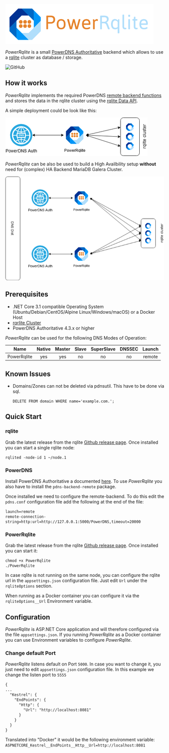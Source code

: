 ![PowerRqlite](PowerRqlite/Resources/logo-text.png)

*PowerRqlite* is a small [PowerDNS Authoritative](https://powerdns.com) backend which allows to use a [rqlite](https://github.com/rqlite/rqlite) cluster as database / storage.

![GitHub](https://img.shields.io/github/license/KlettIT/PowerRqlite?style=plastic)


## How it works

*PowerRqlite* implements the required PowerDNS [remote backend functions](https://doc.powerdns.com/authoritative/backends/remote.html) and stores the data in the rqlite cluster using the [rqlite Data API](https://github.com/rqlite/rqlite/blob/master/DOC/DATA_API.md).

A simple deployment could be look like this:

![SimpleDeployment](docs/SimpleDeployment.png)

*PowerRqlite* can be also be used to build a High Availbility setup **without** need for (complex) HA Backend MariaDB Galera Cluster.

![HADeployment](docs/HADeployment.png)

## Prerequisites

* .NET Core 3.1 compatible Operating System (Ubuntu/Debian/CentOS/Alpine Linux/Windows/macOS) or a Docker Host
* [rqrlite Cluster](https://github.com/rqlite/rqlite/blob/master/DOC/CLUSTER_MGMT.md)
* PowerDNS Authoritative 4.3.x or higher

*PowerRqlite* can be used for the following DNS Modes of Operation:

| Name        | Native | Master | Slave | SuperSlave | DNSSEC | Launch |
|-------------|:------:|:------:|:-----:|:----------:|:------:|:------:|
| PowerRqlite |   yes  |   yes  |   no  |     no     |   no   | remote |



## Known Issues

* Domains/Zones can not be deleted via pdnsutil. This have to be done via sql.
  ```
  DELETE FROM domain WHERE name='example.com.';
  ```


## Quick Start

### rqlite

Grab the latest release from the rqlite [Github release page](https://github.com/rqlite/rqlite/releases). Once installed you can start a single rqlite node:

```
rqlited -node-id 1 ~/node.1
```

### PowerDNS

Install PowerDNS Authoritative a documented [here](https://doc.powerdns.com/authoritative/installation.html).
To use *PowerRqlite* you also have to install the `pdns-backend-remote` package.

Once installed we need to configure the remote-backend. To do this edit the `pdns.conf` configuration file add the following at the end of the file:

```
launch=remote
remote-connection-string=http:url=http://127.0.0.1:5000/PowerDNS,timeout=20000
```

### PowerRqlite

Grab the latest release from the rqlite [Github release page](https://github.com/KlettIT/PowerRqlite/releases). Once installed you can start it:

```
chmod +x PowerRqlite
./PowerRqlite
```

In case rqlite is not running on the same node, you can configure the rqlite url in the `appsettings.json` configuration file. Just edit `Url` under the `rqliteOptions` section.

When running as a Docker container you can configure it via the `rqliteOptions__Url` Environment variable.

## Configuration

*PowerRqlite* is ASP.NET Core application and will therefore configured via the file `appsettings.json`.
If you running *PowerRqlite* as a Docker container you can use Environment variables to configure *PowerRqlite*.

### Change default Port

*PowerRqlite* listens default on Port `5000`. In case you want to change it, you just need to edit `appsettings.json` configuration file. In this example we change the listen port to `5555`

```
{
...
  "Kestrel": {
    "EndPoints": {
      "Http": {
        "Url": "http://localhost:8081"
      }
    }
  }
}
```

Translated into "Docker" it would be the following environment variable: `ASPNETCORE_Kestrel__EndPoints__Http__Url=http://localhost:8081`

